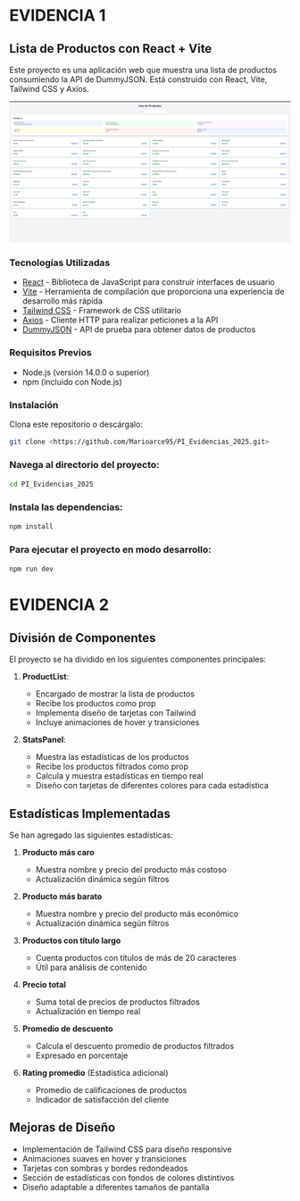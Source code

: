 # EVIDENCIA 1

## Lista de Productos con React + Vite

Este proyecto es una aplicación web que muestra una lista de productos consumiendo la API de DummyJSON. Está construido con React, Vite, Tailwind CSS y Axios.

![Vista previa de la aplicación](./public/preview.png)

### Tecnologías Utilizadas

- [React](https://reactjs.org/) - Biblioteca de JavaScript para construir interfaces de usuario
- [Vite](https://vitejs.dev/) - Herramienta de compilación que proporciona una experiencia de desarrollo más rápida
- [Tailwind CSS](https://tailwindcss.com/) - Framework de CSS utilitario
- [Axios](https://axios-http.com/) - Cliente HTTP para realizar peticiones a la API
- [DummyJSON](https://dummyjson.com/) - API de prueba para obtener datos de productos

### Requisitos Previos

- Node.js (versión 14.0.0 o superior)
- npm (incluido con Node.js)

### Instalación

Clona este repositorio o descárgalo:
```bash
git clone <https://github.com/Marioarce95/PI_Evidencias_2025.git>
```

### Navega al directorio del proyecto:

```bash
cd PI_Evidencias_2025
```

 ### Instala las dependencias:

```bash
npm install
```

### Para ejecutar el proyecto en modo desarrollo:

```bash
npm run dev
```

# EVIDENCIA 2

## División de Componentes

El proyecto se ha dividido en los siguientes componentes principales:

1. **ProductList**: 
   - Encargado de mostrar la lista de productos
   - Recibe los productos como prop
   - Implementa diseño de tarjetas con Tailwind
   - Incluye animaciones de hover y transiciones

2. **StatsPanel**: 
   - Muestra las estadísticas de los productos
   - Recibe los productos filtrados como prop
   - Calcula y muestra estadísticas en tiempo real
   - Diseño con tarjetas de diferentes colores para cada estadística

## Estadísticas Implementadas

Se han agregado las siguientes estadísticas:

1. **Producto más caro**
   - Muestra nombre y precio del producto más costoso
   - Actualización dinámica según filtros

2. **Producto más barato**
   - Muestra nombre y precio del producto más económico
   - Actualización dinámica según filtros

3. **Productos con título largo**
   - Cuenta productos con títulos de más de 20 caracteres
   - Útil para análisis de contenido

4. **Precio total**
   - Suma total de precios de productos filtrados
   - Actualización en tiempo real

5. **Promedio de descuento**
   - Calcula el descuento promedio de productos filtrados
   - Expresado en porcentaje

6. **Rating promedio** (Estadística adicional)
   - Promedio de calificaciones de productos
   - Indicador de satisfacción del cliente

## Mejoras de Diseño

- Implementación de Tailwind CSS para diseño responsive
- Animaciones suaves en hover y transiciones
- Tarjetas con sombras y bordes redondeados
- Sección de estadísticas con fondos de colores distintivos
- Diseño adaptable a diferentes tamaños de pantalla
